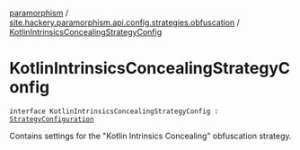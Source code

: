 [paramorphism](../index.md) / [site.hackery.paramorphism.api.config.strategies.obfuscation](index.md) / [KotlinIntrinsicsConcealingStrategyConfig](./-kotlin-intrinsics-concealing-strategy-config.md)

# KotlinIntrinsicsConcealingStrategyConfig

`interface KotlinIntrinsicsConcealingStrategyConfig : `[`StrategyConfiguration`](../site.hackery.paramorphism.api.config/-strategy-configuration/index.md)

Contains settings for the "Kotlin Intrinsics Concealing" obfuscation strategy.

